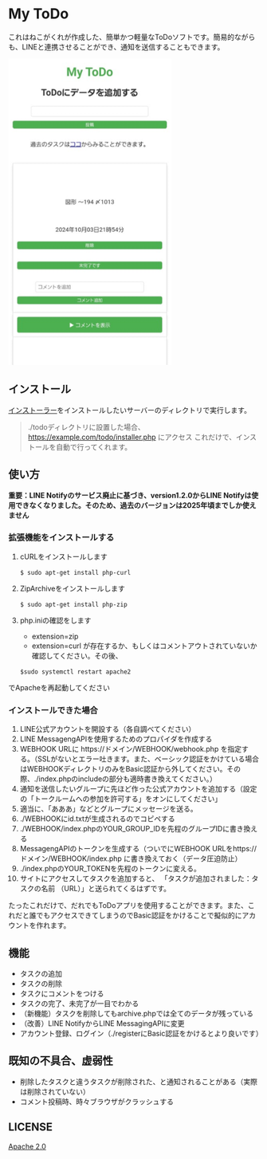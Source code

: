 # My ToDo
これはねこがくれが作成した、簡単かつ軽量なToDoソフトです。簡易的ながらも、LINEと連携させることができ、通知を送信することもできます。

![イメージ画像](https://github.com/nekogakure/My-ToDo/blob/main/src/image.png)

## インストール
[インストーラー](https://github.com/nekogakure/My-ToDo/releases/tag/Installer)をインストールしたいサーバーのディレクトリで実行します。

>./todoディレクトリに設置した場合、https://example.com/todo/installer.php にアクセス
これだけで、インストールを自動で行ってくれます。

## 使い方
**重要：LINE Notifyのサービス廃止に基づき、version1.2.0からLINE Notifyは使用できなくなりました。そのため、過去のバージョンは2025年頃までしか使えません**

### 拡張機能をインストールする
1. cURLをインストールします
   ```
   $ sudo apt-get install php-curl
   ```

2. ZipArchiveをインストールします
   ```
   $ sudo apt-get install php-zip
   ```

3. php.iniの確認をします
      - extension=zip
      - extension=curl
が存在するか、もしくはコメントアウトされていないか確認してください。その後、
   ```
   $sudo systemctl restart apache2
   ```
でApacheを再起動してください


### インストールできた場合
1. LINE公式アカウントを開設する（各自調べてください）
2. LINE MessagengAPIを使用するためのプロパイダを作成する
3. WEBHOOK URLに https://ドメイン/WEBHOOK/webhook.php を指定する。（SSLがないとエラー吐きます。また、ベーシック認証をかけている場合はWEBHOOKディレクトリのみをBasic認証から外してください。その際、./index.phpのincludeの部分も適時書き換えてください。）
4. 通知を送信したいグループに先ほど作った公式アカウントを追加する（設定の「トークルームへの参加を許可する」をオンにしてください」
5. 適当に、「あああ」などとグループにメッセージを送る。
6. ./WEBHOOKにid.txtが生成されるのでコピペする
7. ./WEBHOOK/index.phpのYOUR_GROUP_IDを先程のグループIDに書き換える
8. MessagengAPIのトークンを生成する（ついでにWEBHOOK URLをhttps://ドメイン/WEBHOOK/index.php に書き換えておく（データ圧迫防止）
9. ./index.phpのYOUR_TOKENを先程のトークンに変える。
10. サイトにアクセスしてタスクを追加すると、 「タスクが追加されました：タスクの名前 （URL）」と送られてくるはずです。

たったこれだけで、だれでもToDoアプリを使用することができます。また、これだと誰でもアクセスできてしまうのでBasic認証をかけることで擬似的にアカウントを作れます。

## 機能
- タスクの追加
- タスクの削除
- タスクにコメントをつける
- タスクの完了、未完了が一目でわかる
- （新機能）タスクを削除してもarchive.phpでは全てのデータが残っている
- （改善）LINE NotifyからLINE MessagingAPIに変更
- アカウント登録、ログイン（./registerにBasic認証をかけるとより良いです）

## 既知の不具合、虚弱性
- 削除したタスクと違うタスクが削除された、と通知されることがある（実際は削除されていない）
- コメント投稿時、時々ブラウザがクラッシュする

## LICENSE
[Apache 2.0](https://github.com/nekogakure/My-ToDo/blob/main/LICENSE)
